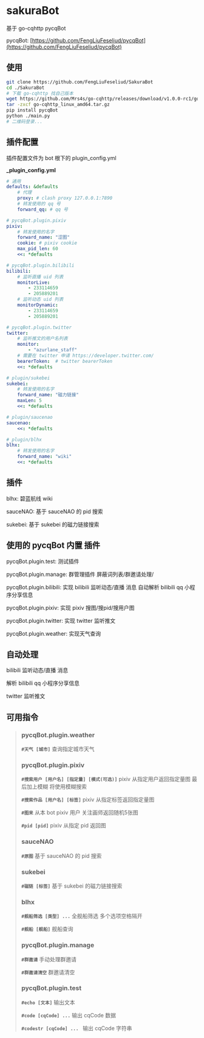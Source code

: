 # sakuraBot

基于 go-cqhttp pycqBot

pycqBot: [https://github.com/FengLiuFeseliud/pycqBot](https://github.com/FengLiuFeseliud/pycqBot)

## 使用

```bash
git clone https://github.com/FengLiuFeseliud/SakuraBot
cd ./SakuraBot
# 下载 go-cqhttp 找自己版本
wget https://github.com/Mrs4s/go-cqhttp/releases/download/v1.0.0-rc1/go-cqhttp_linux_amd64.tar.gz
tar -zxcf go-cqhttp_linux_amd64.tar.gz
pip install pycqBot
python ./main.py
# 二维码登录...
```

## 插件配置

插件配置文件为 bot 根下的 plugin_config.yml

**_plugin_config.yml**

```yaml
# 通用
defaults: &defaults
    # 代理
    proxy: # clash proxy 127.0.0.1:7890
    # 转发使用的 qq 号
    forward_qq: # qq 号

# pycqBot.plugin.pixiv
pixiv: 
    # 转发使用的名字
    forward_name: "涩图"
    cookie: # pixiv cookie
    max_pid_len: 60
    <<: *defaults

# pycqBot.plugin.bilibili
bilibili:
    # 监听直播 uid 列表
    monitorLive:
        - 233114659
        - 205889201
    # 监听动态 uid 列表
    monitorDynamic:
        - 233114659
        - 205889201

# pycqBot.plugin.twitter
twitter:
    # 监听推文的用户名列表
    monitor: 
        - "azurlane_staff"
    # 需要在 twitter 申请 https://developer.twitter.com/
    bearerToken:  # twitter bearerToken
    <<: *defaults

# plugin/sukebei
sukebei:
    # 转发使用的名字
    forward_name: "磁力链接"
    maxLen: 5
    <<: *defaults

# plugin/saucenao
saucenao: 
    <<: *defaults

# plugin/blhx
blhx: 
    # 转发使用的名字
    forward_name: "wiki"
    <<: *defaults
```

## 插件

blhx: 碧蓝航线 wiki

sauceNAO: 基于 sauceNAO 的 pid 搜索

sukebei: 基于 sukebei 的磁力链接搜索

## 使用的 pycqBot 内置 插件

pycqBot.plugin.test: 测试插件

pycqBot.plugin.manage: 群管理插件 屏蔽词列表/群邀请处理/

pycqBot.plugin.bilibili: 实现 bilibili 监听动态/直播 消息 自动解析 bilibili qq 小程序分享信息

pycqBot.plugin.pixiv: 实现 pixiv 搜图/搜pid/搜用户图

pycqBot.plugin.twitter: 实现 twitter 监听推文

pycqBot.plugin.weather: 实现天气查询

## 自动处理

bilibili 监听动态/直播 消息

解析 bilibili qq 小程序分享信息

twitter 监听推文

## 可用指令

> ### pycqBot.plugin.weather
>
> **`#天气 [城市]`** 查询指定城市天气
>
> ### pycqBot.plugin.pixiv
>
> **`#搜索用户 [用户名] [指定量] [模式(可选)]`** pixiv 从指定用户返回指定量图 最后加上模糊 将使用模糊搜索
>
> **`#搜索作品 [用户名] [标签]`** pixiv 从指定标签返回指定量图
>
> **`#图来`** 从本 bot pixiv 用户 关注画师返回随机5张图
>
> **`#pid [pid]`** pixiv 从指定 pid 返回图
>
> ### sauceNAO
>
> **`#原图`** 基于 sauceNAO 的 pid 搜索
>
> ### sukebei
>
> **`#磁链 [标签]`** 基于 sukebei 的磁力链接搜索
>
> ### blhx
>
> **`#舰船筛选 [类型] ...`** 全舰船筛选 多个选项空格隔开
>
> **`#舰船 [舰船]`** 舰船查询
>
> ### pycqBot.plugin.manage
>
> **`#群邀请`** 手动处理群邀请
>
> **`#群邀请清空`** 群邀请清空
>
> ### pycqBot.plugin.test
>
> **`#echo [文本]`** 输出文本
>
> **`#code [cqCode] ...`** 输出 cqCode 数据
>
> **`#codestr [cqCode] ... `** 输出 cqCode 字符串